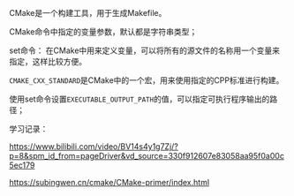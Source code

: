 CMake是一个构建工具，用于生成Makefile。



CMake命令中指定的变量参数，默认都是字符串类型；



set命令： 在CMake中用来定义变量，可以将所有的源文件的名称用一个变量来指定，这样比较方便。



`CMAKE_CXX_STANDARD`是CMake中的一个宏，用来使用指定的CPP标准进行构建。



使用set命令设置`EXECUTABLE_OUTPUT_PATH`的值，可以指定可执行程序输出的路径；



学习记录：

https://www.bilibili.com/video/BV14s4y1g7Zj/?p=8&spm_id_from=pageDriver&vd_source=330f912607e83058aa95f0a00c5ec179



https://subingwen.cn/cmake/CMake-primer/index.html

